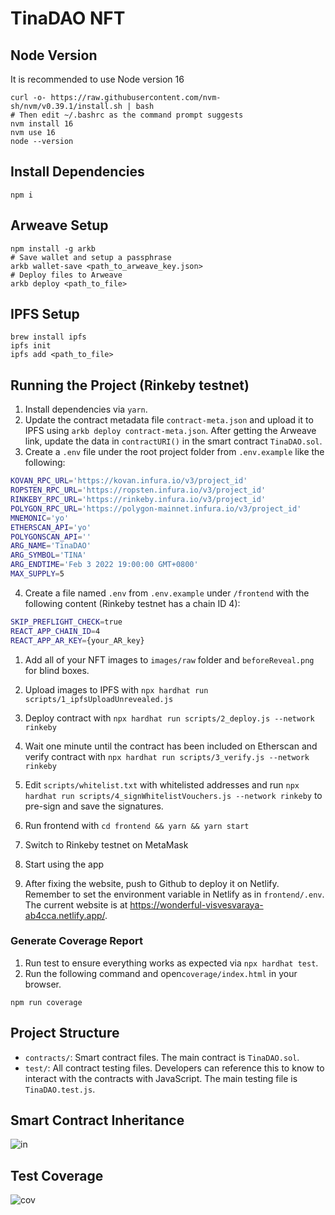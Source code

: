 # TinaDAO NFT

## Node Version

It is recommended to use Node version 16

```shell
curl -o- https://raw.githubusercontent.com/nvm-sh/nvm/v0.39.1/install.sh | bash
# Then edit ~/.bashrc as the command prompt suggests
nvm install 16
nvm use 16
node --version
```

## Install Dependencies

```shell
npm i
```

## Arweave Setup

```shell
npm install -g arkb
# Save wallet and setup a passphrase
arkb wallet-save <path_to_arweave_key.json>
# Deploy files to Arweave
arkb deploy <path_to_file>
```

## IPFS Setup

```shell
brew install ipfs
ipfs init
ipfs add <path_to_file>
```

## Running the Project (Rinkeby testnet)

1. Install dependencies via `yarn`.
2. Update the contract metadata file `contract-meta.json` and upload it to IPFS using `arkb deploy contract-meta.json`. After getting the Arweave link, update the data in `contractURI()` in the smart contract `TinaDAO.sol`.
3. Create a `.env` file under the root project folder from `.env.example` like the following:

```bash
KOVAN_RPC_URL='https://kovan.infura.io/v3/project_id'
ROPSTEN_RPC_URL='https://ropsten.infura.io/v3/project_id'
RINKEBY_RPC_URL='https://rinkeby.infura.io/v3/project_id'
POLYGON_RPC_URL='https://polygon-mainnet.infura.io/v3/project_id'
MNEMONIC='yo'
ETHERSCAN_API='yo'
POLYGONSCAN_API=''
ARG_NAME='TinaDAO'
ARG_SYMBOL='TINA'
ARG_ENDTIME='Feb 3 2022 19:00:00 GMT+0800'
MAX_SUPPLY=5
```

4. Create a file named `.env` from `.env.example` under `/frontend` with the following content (Rinkeby testnet has a chain ID 4):

```bash
SKIP_PREFLIGHT_CHECK=true
REACT_APP_CHAIN_ID=4
REACT_APP_AR_KEY={your_AR_key}
```

1. Add all of your NFT images to `images/raw` folder and `beforeReveal.png` for blind boxes.
1. Upload images to IPFS with `npx hardhat run scripts/1_ipfsUploadUnrevealed.js`
1. Deploy contract with `npx hardhat run scripts/2_deploy.js --network rinkeby`
1. Wait one minute until the contract has been included on Etherscan and verify contract with `npx hardhat run scripts/3_verify.js --network rinkeby`
1. Edit `scripts/whitelist.txt` with whitelisted addresses and run `npx hardhat run scripts/4_signWhitelistVouchers.js --network rinkeby` to pre-sign and save the signatures.

1. Run frontend with `cd frontend && yarn && yarn start`
1. Switch to Rinkeby testnet on MetaMask
1. Start using the app
1. After fixing the website, push to Github to deploy it on Netlify. Remember to set the environment variable in Netlify as in `frontend/.env`. The current website is at https://wonderful-visvesvaraya-ab4cca.netlify.app/.

### Generate Coverage Report

1. Run test to ensure everything works as expected via `npx hardhat test`.
2. Run the following command and open`coverage/index.html` in your browser.

```shell
npm run coverage
```

## Project Structure

- `contracts/`: Smart contract files. The main contract is `TinaDAO.sol`.
- `test/`: All contract testing files. Developers can reference this to know to interact with the contracts with JavaScript. The main testing file is `TinaDAO.test.js`.

## Smart Contract Inheritance

![in](./images/inheritance.png)

## Test Coverage

![cov](./images/coverage.png)
